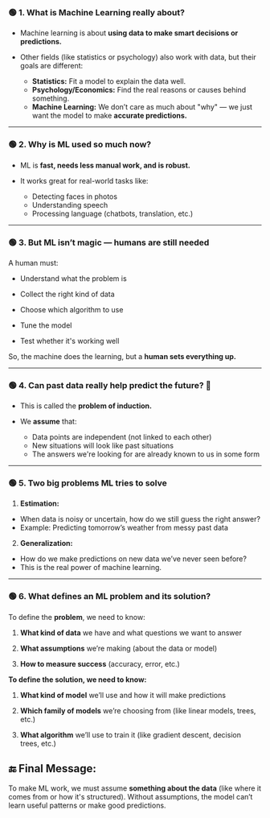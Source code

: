 ### 🟢 1. What is Machine Learning really about?

- Machine learning is about **using data to make smart decisions or predictions.**

- Other fields (like statistics or psychology) also work with data, but their goals are different:
  - **Statistics:** Fit a model to explain the data well.
  - **Psychology/Economics:** Find the real reasons or causes behind something.
  - **Machine Learning:** We don’t care as much about "why" — we just want the model to make **accurate predictions.**

---

### 🟢 2. Why is ML used so much now?

- ML is **fast, needs less manual work, and is robust.**

- It works great for real-world tasks like:
  - Detecting faces in photos
  - Understanding speech
  - Processing language (chatbots, translation, etc.)

---

### 🟢 3. But ML isn’t magic — humans are still needed

A human must:

- Understand what the problem is

- Collect the right kind of data

- Choose which algorithm to use

- Tune the model

- Test whether it's working well

So, the machine does the learning, but a **human sets everything up.**

---

### 🟢 4. Can past data really help predict the future? 🤔

- This is called the **problem of induction.**

- We **assume** that:
  - Data points are independent (not linked to each other)
  - New situations will look like past situations
  - The answers we're looking for are already known to us in some form

---

### 🟢 5. Two big problems ML tries to solve

1. **Estimation:**

- When data is noisy or uncertain, how do we still guess the right answer?
- Example: Predicting tomorrow’s weather from messy past data

2. **Generalization:**

- How do we make predictions on new data we’ve never seen before?
- This is the real power of machine learning.

---

### 🟢 6. What defines an ML problem and its solution?

To define the **problem**, we need to know:

1. **What kind of data** we have and what questions we want to answer

2. **What assumptions** we’re making (about the data or model)

3. **How to measure success** (accuracy, error, etc.)

**To define the solution, we need to know:**

1. **What kind of model** we’ll use and how it will make predictions

2. **Which family of models** we’re choosing from (like linear models, trees, etc.)

3. **What algorithm** we’ll use to train it (like gradient descent, decision trees, etc.)

## 🔚 Final Message:

To make ML work, we must assume **something about the data** (like where it comes from or how it's structured). Without assumptions, the model can’t learn useful patterns or make good predictions.

